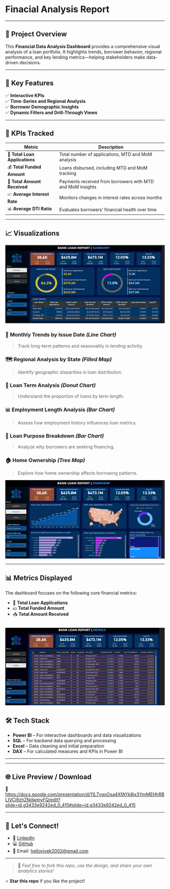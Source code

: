 # Finacial Analysis Report

---

## 🧠 Project Overview

This **Financial Data Analysis Dashboard** provides a comprehensive visual analysis of a loan portfolio. It highlights trends, borrower behavior, regional performance, and key lending metrics—helping stakeholders make data-driven decisions.

---

## 🚀 Key Features

✅ **Interactive KPIs**  
✅ **Time-Series and Regional Analysis**  
✅ **Borrower Demographic Insights**  
✅ **Dynamic Filters and Drill-Through Views**

---

## 📌 KPIs Tracked

| Metric                    | Description                                                                 |
|--------------------------|-----------------------------------------------------------------------------|
| 🧾 **Total Loan Applications** | Total number of applications, MTD and MoM analysis                       |
| 💰 **Total Funded Amount**     | Loans disbursed, including MTD and MoM tracking                          |
| 💸 **Total Amount Received**   | Payments received from borrowers with MTD and MoM insights               |
| 📈 **Average Interest Rate**   | Monitors changes in interest rates across months                         |
| 📊 **Average DTI Ratio**       | Evaluates borrowers’ financial health over time                          |

---

## 📈 Visualizations

![Superstore Report Dashboard](https://github.com/2vivek2/Financial-Analysis-Report/blob/main/FP%20Report.png)


### 🔹 Monthly Trends by Issue Date *(Line Chart)*
> Track long-term patterns and seasonality in lending activity.

### 🗺️ Regional Analysis by State *(Filled Map)*
> Identify geographic disparities in loan distribution.

### 🍩 Loan Term Analysis *(Donut Chart)*
> Understand the proportion of loans by term length.

### 📊 Employment Length Analysis *(Bar Chart)*
> Assess how employment history influences loan metrics.

### 🧾 Loan Purpose Breakdown *(Bar Chart)*
> Analyze why borrowers are seeking financing.

### 🏠 Home Ownership *(Tree Map)*
> Explore how home ownership affects borrowing patterns.

![Superstore Report Dashboard](https://github.com/2vivek2/Financial-Analysis-Report/blob/main/FP%20Report%20.png)

---

## 📊 Metrics Displayed

The dashboard focuses on the following core financial metrics:

- 🔢 **Total Loan Applications**
- 💵 **Total Funded Amount**
- 📥 **Total Amount Received**

![Superstore Report Dashboard](https://github.com/2vivek2/Financial-Analysis-Report/blob/main/FP%20report3.png)
---

## 🛠️ Tech Stack

- **Power BI** – For interactive dashboards and data visualizations  
- **SQL** – For backend data querying and processing  
- **Excel** – Data cleaning and initial preparation  
- **DAX** – For calculated measures and KPIs in Power BI  

---



---

## 🌐 Live Preview / Download

📎 https://docs.google.com/presentation/d/11L7vqoOsa4XfAYk8jx3YmMEHhRBLIVCi9zhZNdwmyFQ/edit?slide=id.g3433e9242ed_0_415#slide=id.g3433e9242ed_0_415

---

## 🤝 Let's Connect!

- 💼 [LinkedIn](https://www.linkedin.com/in/2vivek2)
- 💻 [GitHub](https://github.com/2vivek2)
- 📧 Email: [hellovivek2002@gmail.com](mailto:hellovivek2002@gmail.com)

---

> 📢 _Feel free to fork this repo, use the design, and share your own analytics stories!_

⭐ **Star this repo** if you like the project!

